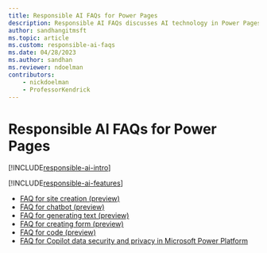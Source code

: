 ```yaml
---
title: Responsible AI FAQs for Power Pages
description: Responsible AI FAQs discusses AI technology in Power Pages and the key considerations for making use of this technology responsibly.
author: sandhangitmsft
ms.topic: article
ms.custom: responsible-ai-faqs
ms.date: 04/28/2023
ms.author: sandhan
ms.reviewer: ndoelman
contributors:
    - nickdoelman
    - ProfessorKendrick
---
```


# Responsible AI FAQs for Power Pages

[!INCLUDE[responsible-ai-intro](includes/responsible-ai-intro.md)]

[!INCLUDE[responsible-ai-features](includes/responsible-ai-features.md)]

- [FAQ for site creation (preview)](faqs-generate-site.md)
- [FAQ for chatbot (preview)](faqs-chatbot.md)
- [FAQ for generating text (preview)](faqs-generate-text.md)
- [FAQ for creating form (preview)](faqs-create-form.md)  
- [FAQ for code (preview)](faqs-pro-developer.md)
- [FAQ for Copilot data security and privacy in Microsoft Power Platform](/power-platform/faqs-copilot-data-security-privacy/)
